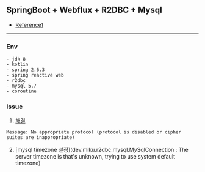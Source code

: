 ## SpringBoot + Webflux + R2DBC + Mysql 
- [Reference1](https://godekdls.github.io/Spring%20Data%20R2DBC/contents/)
---
### Env
```text
- jdk 8
- kotlin
- spring 2.6.3
- spring reactive web
- r2dbc
- mysql 5.7
- coroutine
```
### Issue
1. [해결](https://github.com/mirromutth/r2dbc-mysql/issues/182)
```text
Message: No appropriate protocol (protocol is disabled or cipher suites are inappropriate)
```
2. [mysql timezone 설정](dev.miku.r2dbc.mysql.MySqlConnection     : The server timezone is <KST> that's unknown, trying to use system default timezone)
